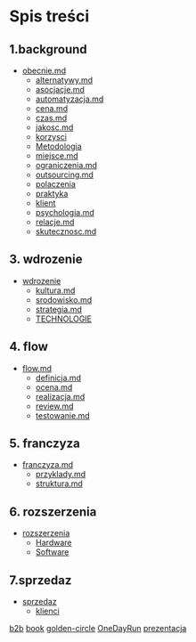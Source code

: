 # Spis treści

## 1.background
+ [obecnie.md](1.background/obecnie.md)
    + [alternatywy.md](1.background/alternatywy.md)
    + [asocjacje.md](1.background/asocjacje.md)
    + [automatyzacja.md](1.background/automatyzacja.md)
    + [cena.md](1.background/cena.md)
    + [czas.md](1.background/czas.md)
    + [jakosc.md](1.background/jakosc.md)
    + [korzysci](1.background/korzysci.md)
    + [Metodologia](1.background/Metodologia.md)
    + [miejsce.md](1.background/miejsce.md)
    + [ograniczenia.md](1.background/ograniczenia.md)
    + [outsourcing.md](1.background/outsourcing.md)
    + [polaczenia](1.background/polaczenia.md)
    + [praktyka](1.background/praktyka.md)
    + [klient](1.background/klient.md)
    + [psychologia.md](1.background/psychologia.md)
    + [relacje.md](1.background/relacje.md)
    + [skutecznosc.md](1.background/skutecznosc.md)


## 3. wdrozenie
+ [wdrozenie](3.wdrozenie/wdrozenie.md)
    + [kultura.md](3.wdrozenie/kultura.md)
    + [srodowisko.md](3.wdrozenie/srodowisko.md)
    + [strategia.md](3.wdrozenie/strategia.md)
    + [TECHNOLOGIE](3.wdrozenie/TECHNOLOGIE.md)


## 4. flow
+ [flow.md](4.flow/flow.md)
    + [definicja.md](4.flow/definicja.md)
    + [ocena.md](4.flow/ocena.md)
    + [realizacja.md](4.flow/realizacja.md)
    + [review.md](4.flow/review.md)
    + [testowanie.md](4.flow/testowanie.md)

## 5. franczyza
+ [franczyza.md](5.franczyza/franczyza.md)
    + [przyklady.md](5.franczyza/przyklady.md)
    + [struktura.md](5.franczyza/struktura.md)

## 6. rozszerzenia
+ [rozszerzenia](6.rozszerzenia/rozszerzenia.md)
    + [Hardware](6.rozszerzenia/hardware.md)
    + [Software](6.rozszerzenia/software.md)

## 7.sprzedaz

+ [sprzedaz](7.sprzedaz/sprzedaz.md)
    + [klienci](7.sprzedaz/klienci.md)

<!--## 9. systemy-->
<!--apibuild.md-->
<!--onedayrun.md-->
<!--unitapi.md-->
<!--vodapi.md-->
<!--vodapp.md-->

<!--b2b.md-->
<!--book.md-->
<!--golden-circle.md-->
<!--OneDayRun.md-->
<!--prezentacja.md-->
<!--SUMMARY.md-->
<!--TECHNOLOGIE.md-->

[b2b](b2b.md)
[book](book.md)
[golden-circle](golden-circle.md)
[OneDayRun](OneDayRun.md)
[prezentacja](prezentacja.md)


